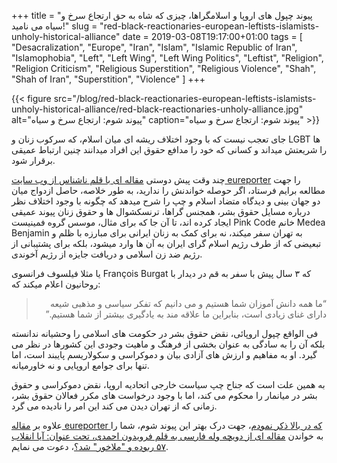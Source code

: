 +++
title = "پیوند چپول های اروپا و اسلامگراها، چیزی که شاه به حق ارتجاع سرخ و سیاه می نامید!"
slug = "red-black-reactionaries-european-leftists-islamists-unholy-historical-alliance"
date = 2019-03-08T19:17:00+01:00
tags = [ "Desacralization", "Europe", "Iran", "Islam", "Islamic Republic of Iran", "Islamophobia", "Left", "Left Wing", "Left Wing Politics", "Leftist", "Religion", "Religion Criticism", "Religious Superstition", "Religious Violence", "Shah", "Shah of Iran", "Superstition", "Violence" ]
+++

{{< figure src="/blog/red-black-reactionaries-european-leftists-islamists-unholy-historical-alliance/red-black-reactionaries-unholy-alliance.jpg" alt="پیوند شوم: ارتجاع سرخ و سیاه" caption="پیوند شوم: ارتجاع سرخ و سیاه" >}}

جای تعجب نیست که با وجود اختلاف ریشه ای میان اسلام، که سرکوب زنان و LGBT ها را شریعتش میداند و کسانی که خود را مدافع حقوق این افراد میدانند چنین ارتباط عمیقی برقرار شود.

 چند وقت پیش دوستی [ مقاله ای با قلم ناشناس از وب سایت eureporter](https://www.eureporter.co/frontpage/2019/02/20/the-historical-alliance-between-european-leftists-and-islamists/) را جهت مطالعه برایم فرستاد، اگر حوصله خواندنش را ندارید، به طور خلاصه، حاصل ازدواج میان دو جهان بینی و دیدگاه متضاد اسلام و چپ را شرح میدهد که چگونه با وجود اختلاف نظر درباره مسایل حقوق بشر، همجنس گراها، ترنسکشوال ها و حقوق زنان پیوند عمیقی ایجاد کرده اند، تا آن جا که برای مثال، موسس گروه فمینیست Pink Code خانم Medea Benjamin به تهران سفر میکند، نه برای کمک به زنان ایرانی برای مبارزه با ظلم و تبعیضی که از طرف رژیم اسلام گرای ایران به آن ها وارد میشود، بلکه برای پشتیبانی از رژیم ضد زن اسلامی و دریافت جایزه از رژیم آخوندی.

یا مثلا فیلسوف فرانسوی François Burgat که ۳ سال پیش با سفر به قم در دیدار با روحانیون اعلام میکند که:

<div style="direction: rtl !important;">
<blockquote>
“ما همه دانش آموزان شما هستیم و می دانیم که تفکر سیاسی و مذهبی شیعه دارای غنای زیادی است، بنابراین ما علاقه مند به یادگیری بیشتر از شما هستیم.”
</blockquote>
</div>

فی الواقع چپول اروپائی، نقض حقوق بشر در حکومت های اسلامی را وحشیانه ندانسته بلکه آن را به سادگی به عنوان بخشی از فرهنگ و ماهیت وجودی این کشورها در نظر می گیرد. او به مفاهیم و ارزش های آزادی بیان و دموکراسی و سکولاریسم پایبند است، اما تنها برای جوامع اروپایی و نه خاورمیانه.

به همین علت است که جناح چپ سیاست خارجی اتحادیه اروپا، نقض دموکراسی و حقوق بشر در میانمار را محکوم می کند، اما با وجود درخواست های مکرر فعالان حقوق بشر، زمانی که از تهران دیدن می کند این امر را نادیده می گرد.

علاوه بر [مقاله eureporter که در بالا ذکر نمودم](https://www.eureporter.co/frontpage/2019/02/20/the-historical-alliance-between-european-leftists-and-islamists/)، جهت درک بهتر این پیوند شوم، شما را به خواندن [مقاله ای از دویچه وله فارسی به قلم فرویدون احمدی، تحت عنوان: آیا انقلاب ۵۷ ربوده و "ملاخور" شد؟](https://www.dw.com/fa-ir/opinion/a-47555990)، دعوت می نمایم.

<!--more-->
